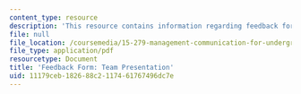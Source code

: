 ```yaml
---
content_type: resource
description: 'This resource contains information regarding feedback form: team presentation.'
file: null
file_location: /coursemedia/15-279-management-communication-for-undergraduates-fall-2012/11179ceb182688c2117461767496dc7e_MIT15_279F12_presGroupFdbk.pdf
file_type: application/pdf
resourcetype: Document
title: 'Feedback Form: Team Presentation'
uid: 11179ceb-1826-88c2-1174-61767496dc7e
---
```

